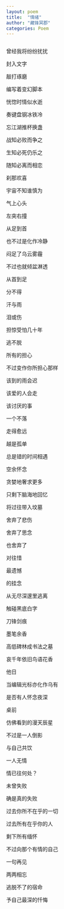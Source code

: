```yaml
---
layout: poem
title:  "情绪"
author: "藏锋冥郡"
categories: Poem
---
```


<embed src="{{site.baseurl}}/images/music/01.mp3" autostart="true" loop="true" hidden="true">

曾经我将纷纷扰扰

封入文字

敲打琢磨

编写着变幻脚本

恍惚时情似水逝

奏键盘钢冰铁冷

忘江湖推杯换盏

<div class="post-line"></div>


战知必败而争之

生知必死仍乐之

随知必离而相恋

刹那欢喜

宇宙不知谁慎为

<div class="post-line"></div>


气上心头

左突右撞

从足到首

也不过是化作冷静

闷足了乌云雾霾

不过也就倾盆淋透

从首到足

分不得

汗与雨

泪或伤

<div class="post-line"></div>


担惊受怕几十年

逃不脱

所有的担心

不过变作你所担心那样

该到的雨会迟

该爱的人会走

该讨厌的事

一个不落

<div class="post-line"></div>



走得愈远

越是孤单

总是错的时间相遇

空余怀念

贪婪地奢求更多

只剩下脑海地回忆

将过往带入坟墓

舍弃了悲伤

舍弃了思念

也舍弃了

对往惜

最遗憾

的挂念

<div class="post-line"></div>


从无尽深邃里逃离

触碰黑底白字

刀锋剑痕

墨笔余香

高低碑林成书法之墓

哀千年依旧鸟语花香

他日

当编辑光标亦化作乌有

是否有人怀念夜深

桌前

仿佛看到的漫天辰星

不过是一人倒影

与自己共饮

<div class="post-line"></div>


一人无情

情已往何处？

未曾失败

确是真的失败

过去你所不在乎的一切

过去所有在乎你的人

剩下所有缅怀

不过向那个有情的自己

一句再见

两两相忘

逃脱不了的宿命

予自己最深的忏悔



